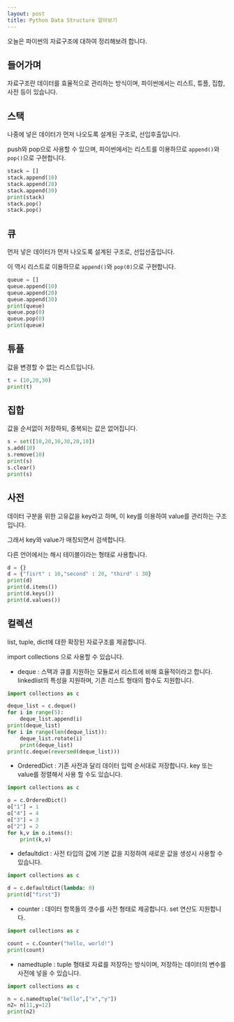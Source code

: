 ```yaml
---
layout: post
title: Python Data Structure 알아보기
---
```


오늘은 파이썬의 자료구조에 대하여 정리해보려 합니다.

## 들어가며

자료구조란 데이터를 효율적으로 관리하는 방식이며, 파이썬에서는 리스트, 튜플, 집합, 사전 등이 있습니다.

## 스택

나중에 넣은 데이터가 먼저 나오도록 설계된 구조로, 선입후출입니다.

push와 pop으로 사용할 수 있으며, 파이썬에서는 리스트를 이용하므로 ```append()```와 ```pop()```으로 구현합니다.

```python
stack = []
stack.append(10)
stack.append(20)
stack.append(30)
print(stack)
stack.pop()
stack.pop()
```

## 큐

먼저 넣은 데이터가 먼저 나오도록 설계된 구조로, 선입선출입니다.

이 역시 리스트로 이용하므로 ```append()```와 ```pop(0)```으로 구현합니다.

```python
queue = []
queue.append(10)
queue.append(20)
queue.append(30)
print(queue)
queue.pop(0)
queue.pop(0)
print(queue)
```

## 튜플

값을 변경할 수 없는 리스트입니다.

```python
t = (10,20,30)
print(t)
```

## 집합

값을 순서없이 저장하되, 중복되는 값은 없어집니다.

```python
s = set([10,20,30,30,20,10])
s.add(10)
s.remove(10)
print(s)
s.clear()
print(s)
```

## 사전

데이터 구분을 위한 고유값을 key라고 하며, 이 key를 이용하여 value를 관리하는 구조입니다.

그래서 key와 value가 매칭되면서 검색합니다.

다른 언어에서는 해시 테이블이라는 형태로 사용합니다.

```python
d = {}
d = {"fisrt" : 10,"second" : 20, "third" : 30}
print(d)
print(d.items())
print(d.keys())
print(d.values())
```

## 컬렉션

list, tuple, dict에 대한 확장된 자료구조를 제공합니다.

import collections 으로 사용할 수 있습니다.


* deque : 스택과 큐를 지원하는 모듈로서 리스트에 비해 효율적이라고 합니다.
linkedlist의 특성을 지원하며, 기존 리스트 형태의 함수도 지원합니다.

```python
import collections as c

deque_list = c.deque()
for i in range(5):
    deque_list.append(i)
print(deque_list)
for i in range(len(deque_list)):
    deque_list.rotate(i)
    print(deque_list)
print(c.deque(reversed(deque_list)))
```

* OrderedDict : 기존 사전과 달리 데이터 입력 순서대로 저장합니다.
key 또는 value를 정렬해서 사용 할 수도 있습니다.

```python
import collections as c

o = c.OrderedDict()
o["1"] = 1
o["4"] = 4
o["3"] = 3
o["2"] = 2
for k,v in o.items():
    print(k,v)
```

* defaultdict : 사전 타입의 값에 기본 값을 지정하여 새로운 값을 생성시 사용할 수 있습니다.

```python
import collections as c

d = c.defaultdict(lambda: 0) 
print(d["first"])
```

* counter : 데이터 항목들의 갯수를 사전 형태로 제공합니다.
set 연산도 지원합니다.

```python
import collections as c

count = c.Counter("hello, world!")
print(count)
```

* namedtuple : tuple 형태로 자료를 저장하는 방식이며, 저장하는 데이터의 변수를 사전에 넣을 수 있습니다.

```python
import collections as c

n = c.namedtuple("hello",["x","y"])
n2= n(11,y=12)
print(n2)
```